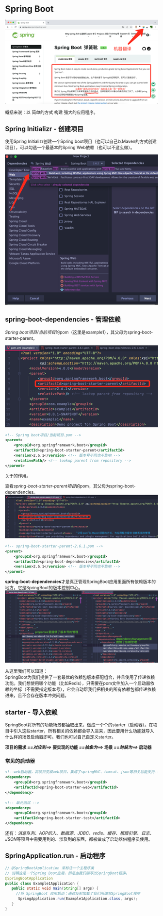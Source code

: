 # Spring Boot

![spring-boot+20220112175232](https://raw.githubusercontent.com/loli0con/picgo/master/images/spring-boot%2B20220112175232.png%2B2022-01-12-17-52-36)

概括来说：以 简单的方式 构建 强大的应用程序。

## Spring Initializr - 创建项目
使用Spring Initializr创建一个Spring boot项目（也可以自己以Maven的方式创建项目），可以勾选一个最基本的Spring Web依赖（也可以不这么做）。

![core+20220112170727](https://raw.githubusercontent.com/loli0con/picgo/master/images/core%2B20220112170727.png%2B2022-01-12-17-07-30)

## spring-boot-dependencies - 管理依赖
*Spring boot项目/当前项目*的pom（这里是example1），其父母为spring-boot-starter-parent。

![core+20220112172912](https://raw.githubusercontent.com/loli0con/picgo/master/images/core%2B20220112172912.png%2B2022-01-12-17-29-14)
```xml
<!-- Spring boot项目/当前项目.pom -->
<parent>
    <groupId>org.springframework.boot</groupId>
    <artifactId>spring-boot-starter-parent</artifactId>
    <version>2.6.1</version> <!-- 版本号不同也不影响 -->
    <relativePath/> <!-- lookup parent from repository -->
</parent>
```
关于[<relativePath/>](https://blog.csdn.net/gzt19881123/article/details/105255138)的作用。


查看*spring-boot-starter-parent项目*的pom，其父母为spring-boot-dependencies。
![core+20220112173414](https://raw.githubusercontent.com/loli0con/picgo/master/images/core%2B20220112173414.png%2B2022-01-12-17-34-16)
```xml
<!-- spring-boot-starter-parent-2.6.1.pom -->
<parent>
    <groupId>org.springframework.boot</groupId>
    <artifactId>spring-boot-dependencies</artifactId>
    <version>2.6.1</version> <!-- 版本号不同也不影响 -->
</parent>
```

**spring-boot-dependencies**才是真正管理SpringBoot应用里面所有依赖版本的地方，它是SpringBoot的版本控制中心。
![core+20220112173822](https://raw.githubusercontent.com/loli0con/picgo/master/images/core%2B20220112173822.png%2B2022-01-12-17-38-26)

从这里我们可以知道：  
SpringBoot为我们提供了一套最优的依赖包版本搭配组合，并且使用了传递依赖功能。我们想使用哪个功能（比如Redis），只需要在pom文件加入一个启动器依赖的坐标（不需要指定版本号），它会自动帮我们把相关的所有依赖包都传递依赖进来，且不会存在版本冲突问题。

## starter - 导入依赖
SpringBoot将所有的功能场景都抽取出来，做成一个个的starter（启动器）。在项目中引入这些starter，所有相关的依赖都会导入进来，因此要用什么功能就导入什么样的场景启动器即可。我们也可以自己自定义starter。

**项目的需求 *==对应到==>*  要实现的功能  *==抽象为==>*  场景  *==封装为==>*  启动器**

### 常见的启动器
```xml
<!--web启动器，将项目变成web项目，集成了springMVC、tomcat、json等相关功能支持-->
<dependency>
    <groupId>org.springframework.boot</groupId>
    <artifactId>spring-boot-starter-web</artifactId>
</dependency>

<!-- 单元测试 -->
<dependency>
    <groupId>org.springframework.boot</groupId>
    <artifactId>spring-boot-starter-test</artifactId>
</dependency>
```

还有：*消息队列*、*AOP织入*、*数据源*、*JDBC*、*redis*、*缓存*、*模版引擎*、*日志*、*JSON*等项目中需要用到的、涉及到的东西，都被做成了启动器供程序员使用。

## SpringApplication.run - 启动程序
```java
// @SpringBootApplication 来标注一个主程序类
// 说明这是一个Spring Boot应用，即是由我们编写的SpringBoot程序。
@SpringBootApplication
public class Example1Application {
   public static void main(String[] args) {
     //将 SpringBoot 应用启动：通过反射加载了我们所编写SpringBoot程序
      SpringApplication.run(Example1Application.class, args);
   }
}
```


